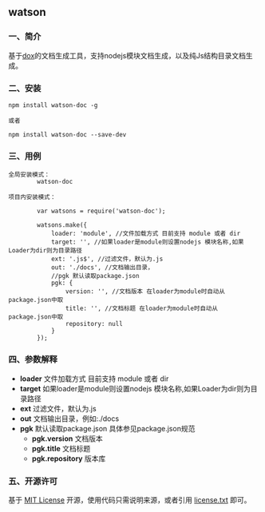 ## watson

### 一、简介

基于[dox](https://github.com/tj/dox)的文档生成工具，支持nodejs模块文档生成，以及纯Js结构目录文档生成。
### 二、安装

    npm install watson-doc -g

    或者

    npm install watson-doc --save-dev
    
     
### 三、用例
	
    全局安装模式：
            watson-doc

    项目内安装模式：

            var watsons = require('watson-doc');

            watsons.make({
                loader: 'module', //文件加载方式 目前支持 module 或者 dir
                target: '', //如果loader是module则设置nodejs 模块名称,如果Loader为dir则为目录路径
                ext: '.js$', //过滤文件，默认为.js
                out: './docs', //文档输出目录，
                //pgk 默认读取package.json
                pgk: {
                    version: '', //文档版本 在loader为module时自动从package.json中取
                    title: '', //文档标题 在loader为module时自动从package.json中取
                    repository: null
                }
            });

    
      
### 四、参数解释

* **loader** 文件加载方式 目前支持 module 或者 dir
* **target** 如果loader是module则设置nodejs 模块名称,如果Loader为dir则为目录路径
* **ext**    过滤文件，默认为.js
* **out**    文档输出目录，例如:./docs
* **pgk**    默认读取package.json 具体参见package.json规范
    * **pgk.version** 文档版本
    * **pgk.title** 文档标题
    * **pgk.repository** 版本库

     

### 五、开源许可
基于 [MIT License](http://zh.wikipedia.org/wiki/MIT_License) 开源，使用代码只需说明来源，或者引用 [license.txt](https://github.com/sofish/typo.css/blob/master/license.txt) 即可。

